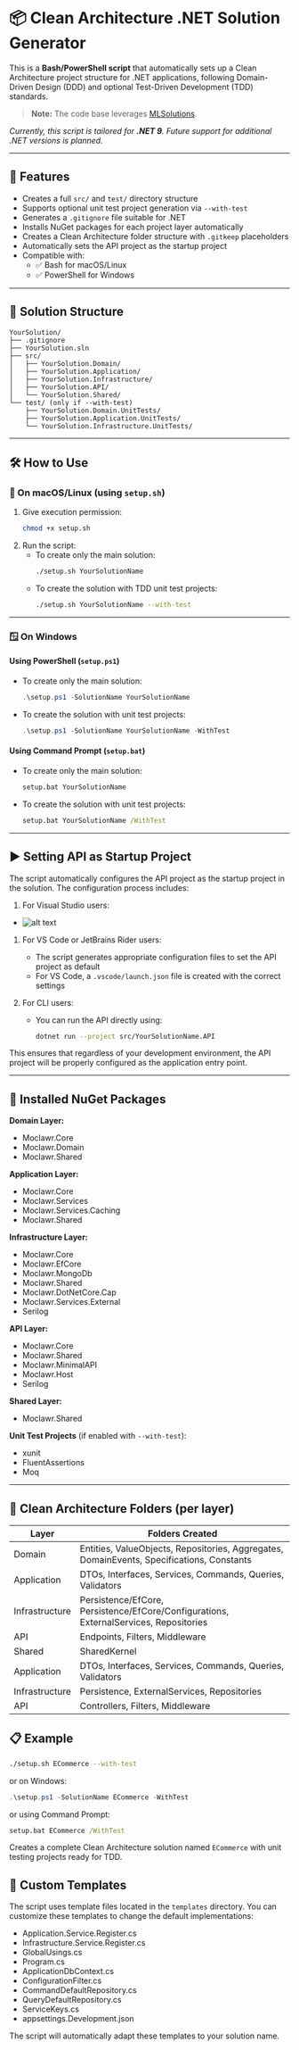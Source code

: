 # 📦 Clean Architecture .NET Solution Generator

This is a **Bash/PowerShell script** that automatically sets up a Clean Architecture project structure for .NET applications, following Domain-Driven Design (DDD) and optional Test-Driven Development (TDD) standards.

> **Note:** The code base leverages [MLSolutions](https://github.com/Moclaw/MLSolutions).

_Currently, this script is tailored for **.NET 9**. Future support for additional .NET versions is planned._

---

## 🚀 Features
- Creates a full `src/` and `test/` directory structure
- Supports optional unit test project generation via `--with-test`
- Generates a `.gitignore` file suitable for .NET
- Installs NuGet packages for each project layer automatically
- Creates a Clean Architecture folder structure with `.gitkeep` placeholders
- Automatically sets the API project as the startup project
- Compatible with:
  - ✅ Bash for macOS/Linux
  - ✅ PowerShell for Windows

---

## 📂 Solution Structure

```
YourSolution/
├── .gitignore
├── YourSolution.sln
├── src/
│   ├── YourSolution.Domain/
│   ├── YourSolution.Application/
│   ├── YourSolution.Infrastructure/
│   ├── YourSolution.API/
│   └── YourSolution.Shared/
└── test/ (only if --with-test)
    ├── YourSolution.Domain.UnitTests/
    ├── YourSolution.Application.UnitTests/
    └── YourSolution.Infrastructure.UnitTests/
```

---

## 🛠️ How to Use

### 🐧 On macOS/Linux (using `setup.sh`)

1. Give execution permission:
   ```sh
   chmod +x setup.sh
   ```
2. Run the script:
   - To create only the main solution:
     ```sh
     ./setup.sh YourSolutionName
     ```
   - To create the solution with TDD unit test projects:
     ```sh
     ./setup.sh YourSolutionName --with-test
     ```

---

### 🪟 On Windows

#### Using PowerShell (`setup.ps1`)

- To create only the main solution:
  ```powershell
  .\setup.ps1 -SolutionName YourSolutionName
  ```
- To create the solution with unit test projects:
  ```powershell
  .\setup.ps1 -SolutionName YourSolutionName -WithTest
  ```

#### Using Command Prompt (`setup.bat`)

- To create only the main solution:
  ```cmd
  setup.bat YourSolutionName
  ```
- To create the solution with unit test projects:
  ```cmd
  setup.bat YourSolutionName /WithTest
  ```

---

## ▶️ Setting API as Startup Project

The script automatically configures the API project as the startup project in the solution. The configuration process includes:

1. For Visual Studio users:
- ![alt text](image.png)
1. For VS Code or JetBrains Rider users:
   - The script generates appropriate configuration files to set the API project as default
   - For VS Code, a `.vscode/launch.json` file is created with the correct settings

2. For CLI users:
   - You can run the API directly using:
     ```sh
     dotnet run --project src/YourSolutionName.API
     ```

This ensures that regardless of your development environment, the API project will be properly configured as the application entry point.

---

## 🧩 Installed NuGet Packages

**Domain Layer:**
- Moclawr.Core
- Moclawr.Domain
- Moclawr.Shared

**Application Layer:**
- Moclawr.Core
- Moclawr.Services
- Moclawr.Services.Caching
- Moclawr.Shared

**Infrastructure Layer:**
- Moclawr.Core
- Moclawr.EfCore
- Moclawr.MongoDb
- Moclawr.Shared
- Moclawr.DotNetCore.Cap
- Moclawr.Services.External
- Serilog

**API Layer:**
- Moclawr.Core
- Moclawr.Shared
- Moclawr.MinimalAPI
- Moclawr.Host
- Serilog

**Shared Layer:**
- Moclawr.Shared

**Unit Test Projects** (if enabled with `--with-test`):
- xunit
- FluentAssertions
- Moq

---

## 📁 Clean Architecture Folders (per layer)

| Layer          | Folders Created                                                                           |
| -------------- | ----------------------------------------------------------------------------------------- |
| Domain         | Entities, ValueObjects, Repositories, Aggregates, DomainEvents, Specifications, Constants |
| Application    | DTOs, Interfaces, Services, Commands, Queries, Validators                                 |
| Infrastructure | Persistence/EfCore, Persistence/EfCore/Configurations, ExternalServices, Repositories     |
| API            | Endpoints, Filters, Middleware                                                            |
| Shared         | SharedKernel                                                                              |
| Application    | DTOs, Interfaces, Services, Commands, Queries, Validators                                 |
| Infrastructure | Persistence, ExternalServices, Repositories                                               |
| API            | Controllers, Filters, Middleware                                                          |


## 📋 Example

```sh
./setup.sh ECommerce --with-test
```

or on Windows:

```powershell
.\setup.ps1 -SolutionName ECommerce -WithTest
```

or using Command Prompt:

```cmd
setup.bat ECommerce /WithTest
```

Creates a complete Clean Architecture solution named `ECommerce` with unit testing projects ready for TDD.

## 🔄 Custom Templates

The script uses template files located in the `templates` directory. You can customize these templates to change the default implementations:

- Application.Service.Register.cs
- Infrastructure.Service.Register.cs
- GlobalUsings.cs
- Program.cs
- ApplicationDbContext.cs
- ConfigurationFilter.cs
- CommandDefaultRepository.cs
- QueryDefaultRepository.cs
- ServiceKeys.cs
- appsettings.Development.json

The script will automatically adapt these templates to your solution name.

